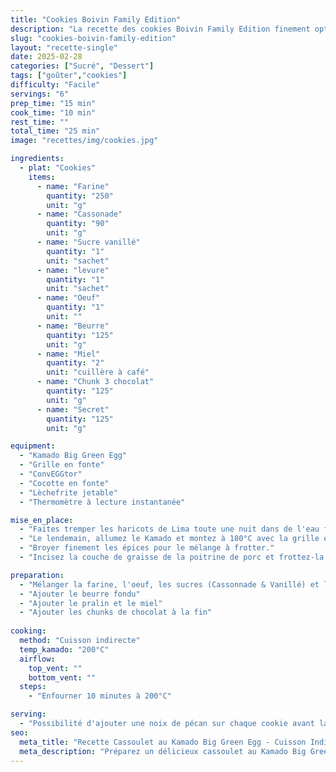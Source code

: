 ```yaml
---
title: "Cookies Boivin Family Edition"
description: "La recette des cookies Boivin Family Edition finement optimisée depuis de nombreuses années..."
slug: "cookies-boivin-family-edition"
layout: "recette-single"
date: 2025-02-28
categories: ["Sucré", "Dessert"]
tags: ["goûter","cookies"]
difficulty: "Facile"
servings: "6"
prep_time: "15 min"
cook_time: "10 min"
rest_time: ""
total_time: "25 min"
image: "recettes/img/cookies.jpg"

ingredients:
  - plat: "Cookies"
    items:
      - name: "Farine"
        quantity: "250"
        unit: "g"
      - name: "Cassonade"
        quantity: "90"
        unit: "g"
      - name: "Sucre vanillé"
        quantity: "1"
        unit: "sachet"
      - name: "levure"
        quantity: "1"
        unit: "sachet"
      - name: "Oeuf"
        quantity: "1"
        unit: ""
      - name: "Beurre"
        quantity: "125"
        unit: "g"
      - name: "Miel"
        quantity: "2"
        unit: "cuillère à café"
      - name: "Chunk 3 chocolat"
        quantity: "125"
        unit: "g"
      - name: "Secret"
        quantity: "125"
        unit: "g"

equipment:
  - "Kamado Big Green Egg"
  - "Grille en fonte"
  - "ConvEGGtor"
  - "Cocotte en fonte"
  - "Lèchefrite jetable"
  - "Thermomètre à lecture instantanée"

mise_en_place:
  - "Faites tremper les haricots de Lima toute une nuit dans de l'eau froide."
  - "Le lendemain, allumez le Kamado et montez à 180°C avec la grille en fonte en place."
  - "Broyer finement les épices pour le mélange à frotter."
  - "Incisez la couche de graisse de la poitrine de porc et frottez-la avec le mélange d'épices."

preparation:
  - "Mélanger la farine, l'oeuf, les sucres (Cassonnade & Vanillé) et la levure"
  - "Ajouter le beurre fondu"
  - "Ajouter le pralin et le miel"
  - "Ajouter les chunks de chocolat à la fin"
  
cooking:
  method: "Cuisson indirecte"
  temp_kamado: "200°C"
  airflow:
    top_vent: ""
    bottom_vent: ""
  steps:
    - "Enfourner 10 minutes à 200°C"

serving:
  - "Possibilité d'ajouter une noix de pécan sur chaque cookie avant la cuisson"
seo:
  meta_title: "Recette Cassoulet au Kamado Big Green Egg - Cuisson Indirecte"
  meta_description: "Préparez un délicieux cassoulet au Kamado Big Green Egg, une version légère mais savoureuse du plat traditionnel avec des haricots, viande confite et fumée."
---
```

